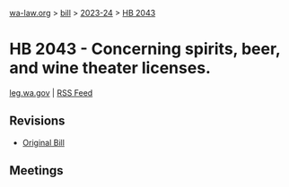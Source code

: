[wa-law.org](/) > [bill](/bill/) > [2023-24](/bill/2023-24/) > [HB 2043](/bill/2023-24/hb/2043/)

# HB 2043 - Concerning spirits, beer, and wine theater licenses.
[leg.wa.gov](https://app.leg.wa.gov/billsummary?BillNumber=2043&Year=2023&Initiative=false) | [RSS Feed](./rss.xml)

## Revisions
* [Original Bill](1/)

## Meetings